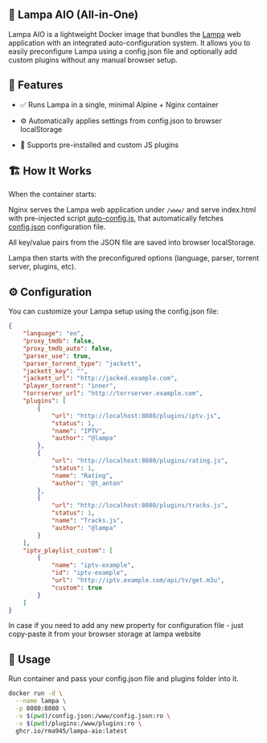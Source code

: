 ## 🧩 Lampa AIO (All-in-One)

Lampa AIO is a lightweight Docker image that bundles the [Lampa](https://github.com/yumata/lampa) web application with an integrated auto-configuration system.
It allows you to easily preconfigure Lampa using a config.json file and optionally add custom plugins without any manual browser setup.

## 🚀 Features

- ✅ Runs Lampa in a single, minimal Alpine + Nginx container

- ⚙️ Automatically applies settings from config.json to browser localStorage

- 🔌 Supports pre-installed and custom JS plugins


## 🏗️ How It Works

When the container starts:

Nginx serves the Lampa web application under `/www/` and serve index.html with pre-injected script [auto-config.js](https://github.com/rma945/lampa-aio/blob/master/conf/auto-config.js), that automatically fetches [config.json](https://github.com/rma945/lampa-aio/blob/master/conf/config.json) configuration file.

All key/value pairs from the JSON file are saved into browser localStorage.

Lampa then starts with the preconfigured options (language, parser, torrent server, plugins, etc).

## ⚙️ Configuration

You can customize your Lampa setup using the config.json file:

```json
{
    "language": "en",
    "proxy_tmdb": false,
    "proxy_tmdb_auto": false,
    "parser_use": true,
    "parser_torrent_type": "jackett",
    "jackett_key": "",
    "jackett_url": "http://jacked.example.com",
    "player_torrent": "inner",
    "torrserver_url": "http://torrserver.example.com",
    "plugins": [
        {
            "url": "http://localhost:8080/plugins/iptv.js",
            "status": 1,
            "name": "IPTV",
            "author": "@lampa"
        },
        {
            "url": "http://localhost:8080/plugins/rating.js",
            "status": 1,
            "name": "Rating",
            "author": "@t_anton"
        },
        {
            "url": "http://localhost:8080/plugins/tracks.js",
            "status": 1,
            "name": "Tracks.js",
            "author": "@lampa"
        }
    ],
    "iptv_playlist_custom": [
        {
            "name": "iptv-example",
            "id": "iptv-example",
            "url": "http://iptv.example.com/api/tv/get.m3u",
            "custom": true
        }
    ]
}
```

In case if you need to add any new property for configuration file - just copy-paste it from your browser storage at lampa website


## 🧰 Usage

Run container and pass your config.json file and plugins folder into it.

```bash
docker run -d \
  --name lampa \
  -p 8080:8080 \
  -v $(pwd)/config.json:/www/config.json:ro \
  -v $(pwd)/plugins:/www/plugins:ro \
  ghcr.io/rma945/lampa-aio:latest
```
